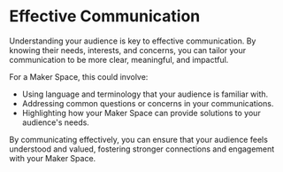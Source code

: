 # Effective Communication

Understanding your audience is key to effective communication. By knowing their needs, interests, and concerns, you can tailor your communication to be more clear, meaningful, and impactful.

For a Maker Space, this could involve:

- Using language and terminology that your audience is familiar with.
- Addressing common questions or concerns in your communications.
- Highlighting how your Maker Space can provide solutions to your audience's needs.

By communicating effectively, you can ensure that your audience feels understood and valued, fostering stronger connections and engagement with your Maker Space.

